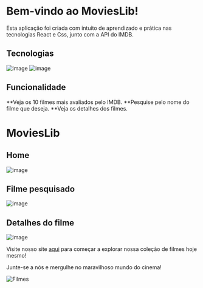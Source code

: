 # Bem-vindo ao MoviesLib!

Esta aplicação foi criada com intuito de aprendizado e prática nas tecnologias  React e Css, junto com a API do IMDB.
## Tecnologias

![image](https://img.shields.io/badge/React-20232A?style=for-the-badge&logo=react&logoColor=61DAFB)
![image](https://img.shields.io/badge/CSS3-1572B6?style=for-the-badge&logo=css3&logoColor=white)




## Funcionalidade

**Veja os 10 filmes mais avaliados pelo IMDB.
**Pesquise pelo nome do filme que deseja.
**Veja os detalhes dos filmes. 

# MoviesLib
## Home
![image](https://github.com/Frankz1n/movies_lib/assets/90364021/68943446-606d-4fb4-a0c1-3ffaf5181413)
## Filme pesquisado
![image](https://github.com/Frankz1n/movies_lib/assets/90364021/6abd0198-dde8-4193-ac9c-299ea86a5935)
## Detalhes do filme
![image](https://github.com/Frankz1n/movies_lib/assets/90364021/7e7d6670-a292-4853-939b-98318ba1a0a6)




Visite nosso site [aqui](https://www.exemplo.com) para começar a explorar nossa coleção de filmes hoje mesmo!

Junte-se a nós e mergulhe no maravilhoso mundo do cinema!

![Filmes](link_para_imagem.jpg)

